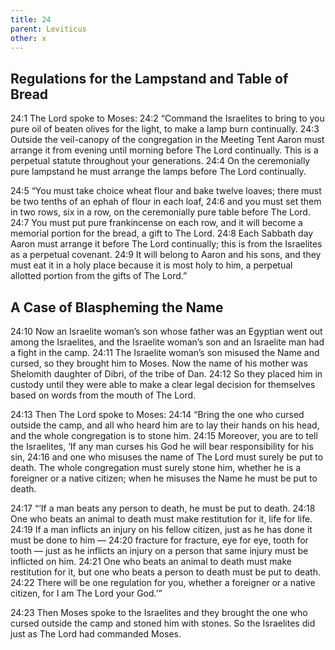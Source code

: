 ```yaml
---
title: 24
parent: Leviticus
other: x
---
```


## Regulations for the Lampstand and Table of Bread

<a name="24:1">24:1</a> The Lord spoke to Moses: <a name="24:2">24:2</a> “Command the Israelites to bring to you pure oil of beaten olives for the light, to make a lamp burn continually. <a name="24:3">24:3</a> Outside the veil-canopy of the congregation in the Meeting Tent Aaron must arrange it from evening until morning before The Lord continually. This is a perpetual statute throughout your generations. <a name="24:4">24:4</a> On the ceremonially pure lampstand he must arrange the lamps before The Lord continually.

<a name="24:5">24:5</a> “You must take choice wheat flour and bake twelve loaves; there must be two tenths of an ephah of flour in each loaf, <a name="24:6">24:6</a> and you must set them in two rows, six in a row, on the ceremonially pure table before The Lord. <a name="24:7">24:7</a> You must put pure frankincense on each row, and it will become a memorial portion for the bread, a gift to The Lord. <a name="24:8">24:8</a> Each Sabbath day Aaron must arrange it before The Lord continually; this is from the Israelites as a perpetual covenant. <a name="24:9">24:9</a> It will belong to Aaron and his sons, and they must eat it in a holy place because it is most holy to him, a perpetual allotted portion from the gifts of The Lord.”

## A Case of Blaspheming the Name

<a name="24:10">24:10</a> Now an Israelite woman’s son whose father was an Egyptian went out among the Israelites, and the Israelite woman’s son and an Israelite man had a fight in the camp. <a name="24:11">24:11</a> The Israelite woman’s son misused the Name and cursed, so they brought him to Moses. Now the name of his mother was Shelomith daughter of Dibri, of the tribe of Dan. <a name="24:12">24:12</a> So they placed him in custody until they were able to make a clear legal decision for themselves based on words from the mouth of The Lord.

<a name="24:13">24:13</a> Then The Lord spoke to Moses: <a name="24:14">24:14</a> “Bring the one who cursed outside the camp, and all who heard him are to lay their hands on his head, and the whole congregation is to stone him. <a name="24:15">24:15</a> Moreover, you are to tell the Israelites, ‘If any man curses his God he will bear responsibility for his sin, <a name="24:16">24:16</a> and one who misuses the name of The Lord must surely be put to death. The whole congregation must surely stone him, whether he is a foreigner or a native citizen; when he misuses the Name he must be put to death.

<a name="24:17">24:17</a> “‘If a man beats any person to death, he must be put to death. <a name="24:18">24:18</a> One who beats an animal to death must make restitution for it, life for life. <a name="24:19">24:19</a> If a man inflicts an injury on his fellow citizen, just as he has done it must be done to him — <a name="24:20">24:20</a> fracture for fracture, eye for eye, tooth for tooth — just as he inflicts an injury on a person that same injury must be inflicted on him. <a name="24:21">24:21</a> One who beats an animal to death must make restitution for it, but one who beats a person to death must be put to death. <a name="24:22">24:22</a> There will be one regulation for you, whether a foreigner or a native citizen, for I am The Lord your God.’”

<a name="24:23">24:23</a> Then Moses spoke to the Israelites and they brought the one who cursed outside the camp and stoned him with stones. So the Israelites did just as The Lord had commanded Moses.